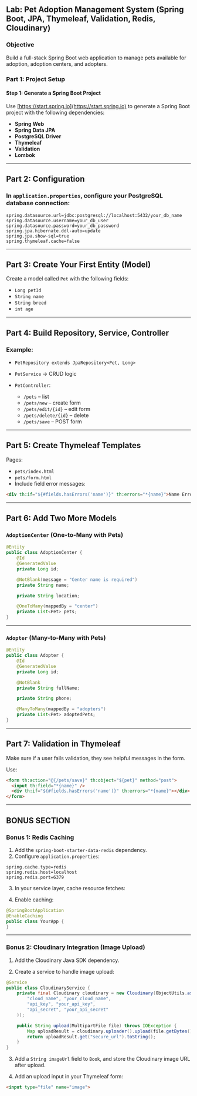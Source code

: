 ## Lab: Pet Adoption Management System (Spring Boot, JPA, Thymeleaf, Validation, Redis, Cloudinary)

### Objective

Build a full-stack Spring Boot web application to manage pets available for adoption, adoption centers, and adopters.


### Part 1: Project Setup

#### Step 1: Generate a Spring Boot Project

Use [https://start.spring.io](https://start.spring.io) to generate a Spring Boot project with the following dependencies:

* **Spring Web**
* **Spring Data JPA**
* **PostgreSQL Driver**
* **Thymeleaf**
* **Validation**
* **Lombok**


---

## Part 2: Configuration

### In `application.properties`, configure your PostgreSQL database connection:

```properties
spring.datasource.url=jdbc:postgresql://localhost:5432/your_db_name
spring.datasource.username=your_db_user
spring.datasource.password=your_db_password
spring.jpa.hibernate.ddl-auto=update
spring.jpa.show-sql=true
spring.thymeleaf.cache=false
```

---

## Part 3: Create Your First Entity (Model)

Create a model called `Pet` with the following fields:

- `Long petId `
- `String name `
- `String breed `
- `int age `


---




## Part 4: Build Repository, Service, Controller

### Example:

* `PetRepository extends JpaRepository<Pet, Long>`
* `PetService` → CRUD logic
* `PetController`:

  * `/pets` – list
  * `/pets/new` – create form
  * `/pets/edit/{id}` – edit form
  * `/pets/delete/{id}` – delete
  * `/pets/save` – POST form

---

## Part 5: Create Thymeleaf Templates

Pages:

* `pets/index.html`
* `pets/form.html`
* Include field error messages:

```html
<div th:if="${#fields.hasErrors('name')}" th:errors="*{name}">Name Error</div>
```

---

## Part 6: Add Two More Models

### `AdoptionCenter` (One-to-Many with Pets)

```java
@Entity
public class AdoptionCenter {
    @Id
    @GeneratedValue
    private Long id;

    @NotBlank(message = "Center name is required")
    private String name;

    private String location;

    @OneToMany(mappedBy = "center")
    private List<Pet> pets;
}
```

---

### `Adopter` (Many-to-Many with Pets)

```java
@Entity
public class Adopter {
    @Id
    @GeneratedValue
    private Long id;

    @NotBlank
    private String fullName;

    private String phone;

    @ManyToMany(mappedBy = "adopters")
    private List<Pet> adoptedPets;
}
```

---

## Part 7: Validation in Thymeleaf

Make sure if a user fails validation, they see helpful messages in the form.

Use:

```html
<form th:action="@{/pets/save}" th:object="${pet}" method="post">
  <input th:field="*{name}" />
  <div th:if="${#fields.hasErrors('name')}" th:errors="*{name}"></div>
</form>
```

---


## BONUS SECTION

### Bonus 1: Redis Caching

1. Add the `spring-boot-starter-data-redis` dependency.
2. Configure `application.properties`:

```properties
spring.cache.type=redis
spring.redis.host=localhost
spring.redis.port=6379
```

3. In your service layer, cache resource fetches:



4. Enable caching:

```java
@SpringBootApplication
@EnableCaching
public class YourApp {
}
```

---

### Bonus 2: Cloudinary Integration (Image Upload)

1. Add the Cloudinary Java SDK dependency.

2. Create a service to handle image upload:

```java
@Service
public class CloudinaryService {
    private final Cloudinary cloudinary = new Cloudinary(ObjectUtils.asMap(
        "cloud_name", "your_cloud_name",
        "api_key", "your_api_key",
        "api_secret", "your_api_secret"
    ));

    public String upload(MultipartFile file) throws IOException {
        Map uploadResult = cloudinary.uploader().upload(file.getBytes(), ObjectUtils.emptyMap());
        return uploadResult.get("secure_url").toString();
    }
}
```

3. Add a `String imageUrl` field to `Book`, and store the Cloudinary image URL after upload.

4. Add an upload input in your Thymeleaf form:

```html
<input type="file" name="image">
```



